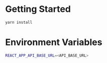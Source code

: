 # Getting Started

```bash
yarn install
```

# Environment Variables


```bash
REACT_APP_API_BASE_URL=<API_BASE_URL>
```
